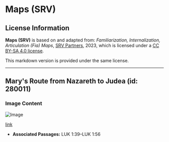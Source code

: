 # Maps (SRV)

## License Information

**Maps (SRV)** is based on and adapted from: _Familiarization, Internalization, Articulation (Fia) Maps_, [SRV Partners](https://srvpartners.org/home/), 2023, which is licensed under a [CC BY-SA 4.0 license](https://creativecommons.org/licenses/by-sa/4.0/legalcode.en).

This markdown version is provided under the same license.



--------------------------------

## Mary's Route from Nazareth to Judea (id: 280011)

### Image Content

![Image](https://cdn.aquifer.bible/aquifer-content/resources/FIAMaps/route-from-nazareth-to-judea.jpg)

[link](https://cdn.aquifer.bible/aquifer-content/resources/FIAMaps/route-from-nazareth-to-judea.jpg)

* **Associated Passages:** LUK 1:39–LUK 1:56

